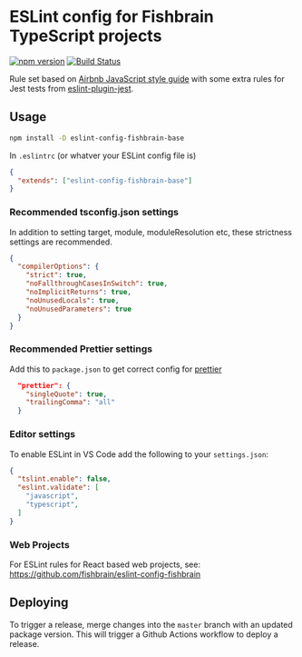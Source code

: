 # ESLint config for Fishbrain TypeScript projects

[![npm version](https://badge.fury.io/js/eslint-config-fishbrai-base.svg)](https://badge.fury.io/js/eslint-config-fishbrain-base)
[![Build Status](https://travis-ci.com/fishbrain/eslint-config-fishbrain-base.svg?branch=master)](https://travis-ci.com/fishbrain/eslint-config-fishbrain-base)

Rule set based on [Airbnb JavaScript style guide](https://github.com/airbnb/javascript)
with some extra rules for Jest tests from [eslint-plugin-jest](https://github.com/jest-community/eslint-plugin-jest).

## Usage

```bash
npm install -D eslint-config-fishbrain-base
```

In `.eslintrc` (or whatver your ESLint config file is)

```json
{
  "extends": ["eslint-config-fishbrain-base"]
}
```

### Recommended tsconfig.json settings

In addition to setting target, module, moduleResolution etc,
these strictness settings are recommended.

```json
{
  "compilerOptions": {
    "strict": true,
    "noFallthroughCasesInSwitch": true,
    "noImplicitReturns": true,
    "noUnusedLocals": true,
    "noUnusedParameters": true
  }
}
```

### Recommended Prettier settings

Add this to `package.json` to get correct config for [prettier](https://prettier.io/)

```json
  "prettier": {
    "singleQuote": true,
    "trailingComma": "all"
  }
```

### Editor settings

To enable ESLint in VS Code add the following to your `settings.json`:

```json
{
  "tslint.enable": false,
  "eslint.validate": [
    "javascript",
    "typescript",
  ]
}
```

### Web Projects

For ESLint rules for React based web projects, see: https://github.com/fishbrain/eslint-config-fishbrain

## Deploying

To trigger a release, merge changes into the `master` branch with an updated package version. This
will trigger a Github Actions workflow to deploy a release.
